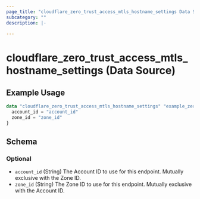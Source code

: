 ```yaml
---
page_title: "cloudflare_zero_trust_access_mtls_hostname_settings Data Source - Cloudflare"
subcategory: ""
description: |-
  
---
```


# cloudflare_zero_trust_access_mtls_hostname_settings (Data Source)



## Example Usage

```terraform
data "cloudflare_zero_trust_access_mtls_hostname_settings" "example_zero_trust_access_mtls_hostname_settings" {
  account_id = "account_id"
  zone_id = "zone_id"
}
```

<!-- schema generated by tfplugindocs -->
## Schema

### Optional

- `account_id` (String) The Account ID to use for this endpoint. Mutually exclusive with the Zone ID.
- `zone_id` (String) The Zone ID to use for this endpoint. Mutually exclusive with the Account ID.


